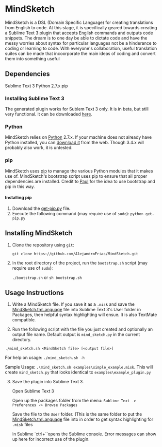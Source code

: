 # MindSketch

MindSketch is a DSL (Domain Specific Language) for creating translations from English to code. At this stage, it is specifically geared towards creating a Sublime Text 3 plugin that accepts English commands and outputs code snippets. The dream is to one day be able to dictate code and have the messy worries about syntax for particular languages not be a hinderance to coding or learning to code. With everyone's collaboration, useful translation suites can be made that incoorporate the main ideas of coding and convert them into something useful

## Dependencies
Sublime Text 3
Python 2.7.x
pip

### Installing Sublime Text 3

The generated plugin works for Sublem Text 3 only. It is in beta, but still very functional. It can be downloaded [here](http://www.sublimetext.com/3).

### Python

MindSketch relies on [Python](https://www.python.org/) 2.7.x. If your machine does not already have Python installed, you can [download it](https://www.python.org/downloads/) from the web. Though 3.4.x will probably also work, it is untested.

### pip

MindSketch uses [pip](https://pypi.python.org/pypi/pip)  to manage the various Python modules that it makes use of.  MindSketch's bootstrap script uses pip to ensure that all proper dependencies are installed. Credit to [Paul](https://github.com/PaulDapolito) for the idea to use bootstrap and pip in this way.

#### Installing pip

1. Download the [get-pip.py](https://bootstrap.pypa.io/get-pip.py) file.
2. Execute the following command (may require use of `sudo`): `python get-pip.py`

## Installing MindSketch

1. Clone the repository using `git`:

	`git clone https://github.com/AlejandroFrias/MindSketch.git`

2. In the root directory of the project, run the `bootstrap.sh` script (may require use of `sudo`):

	`./bootstrap.sh` or `sh bootstrap.sh`
	
## Usage Instructions

1. Write a MindSketch file. If you save it as a `.misk` and save the [MindSketch.tmLanguage](https://github.com/AlejandroFrias/MindSketch/blob/master/source/MindSketch.tmLanguage) file into Sublime Text 3's User folder in Packages, then helpful syntax highlighting will ensue. It is also TextMate compatible.

2. Run the following script with the file you just created and optionally an output file name. Default output is `mind_sketch.py` in the current directory.
  
  `./mind_sketch.sh <MindSketch file> [<output file>]`

  For help on usage: `./mind_sketch.sh -h`
  
  Sample Usage: `.\mind_sketch.sh examples\simple_example.misk`. This will create `mind_sketch.py` that looks identical to `examples\example_plugin.py`

3. Save the plugin into Sublime Text 3.

	Open Sublime Text 3
	
	Open up the packages folder from the menu: `Sublime Text -> Preferences -> Browse Packages`
	
	Save the file to the `User` folder. (This is the same folder to put the [MindSketch.tmLanguage](https://github.com/AlejandroFrias/MindSketch/blob/master/source/MindSketch.tmLanguage) file into in order to get syntax highlighting for `.misk` files 
	
	In Sublime `ctrl+``opens the Sublime console. Error messages can show up here for incorrect use of the plugin.


